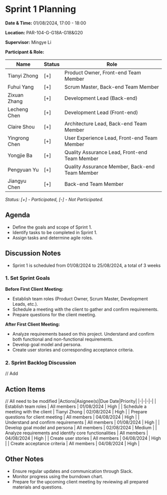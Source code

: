 # Sprint 1 Planning

**Date & Time:** 01/08/2024, 17:00 - 18:00  

**Location:** PAR-104-G-G18A-G18&G20  

**Supervisor:** Mingye Li  

**Participant & Role:** 

| Name | Status | Role |
|------|---|----------|
| Tianyi Zhong | [+]| Product Owner, Front-end Team Member |
| Fuhui Yang | [+] | Scrum Master, Back-end Team Member  |
| Zixuan Zhang | [+] | Development Lead (Back-end)  |
| Lecheng Chen | [+] | Development Lead (Front-end)   |
| Claire Shou | [+] | Architecture Lead, Back-end Team Member |
| Yingrong Chen | [+] | User Experience Lead, Front-end Team Member |
| Yongjie Ba | [+] | Quality Assurance Lead, Front-end Team Member |
| Pengyuan Yu | [+] | Quality Assurance Member, Back-end Team Member |
| Jiangyu Chen | [+] | Back-end Team Member |
  
*Status: [+] - Participated, [-] - Not Participated.*  


## Agenda

- Define the goals and scope of Sprint 1.
- Identify tasks to be completed in Sprint 1.
- Assign tasks and determine agile roles.


## Discussion Notes
- Sprint 1 is scheduled from 01/08/2024 to 25/08/2024, a total of 3 weeks

### 1. Set Sprint Goals
**Before First Client Meeting:**
- Establish team roles (Product Owner, Scrum Master, Development Leads, etc.).
- Schedule a meeting with the client to gather and confirm requirements.
- Prepare questions for the client meeting.  

**After First Client Meeting:**
- Analyze requirements based on this project. Understand and confirm both functional and non-functional requirements.
- Develop goal model and persona.
- Create user stories and corresponding acceptance criteria.


### 2. Sprint Backlog Discussion
// Add



## Action Items
// All need to be modified
|Actions|Asignee(s)|Due Date|Priority|
|-|-|-|-|
| Establish team roles                  | All members       | 01/08/2024 | High     |
| Schedule a meeting with the client    | Tianyi Zhong      | 02/08/2024 | High     |
| Prepare questions for client meeting  | All members       | 04/08/2024 | High     |
| Understand and confirm requirements   | All members       | 01/08/2024 | High     |
| Develop goal model and persona        | All members       | 02/08/2024 | Medium   |
| Analyze requirements and identify core functionalities | All members | 04/08/2024 | High     |
| Create user stories | All members  | 04/08/2024 | High     |
| Create acceptance criteria | All members  | 04/08/2024 | High     |


## Other Notes
- Ensure regular updates and communication through Slack.
- Monitor progress using the burndown chart.
- Prepare for the upcoming client meeting by reviewing all prepared materials and questions.